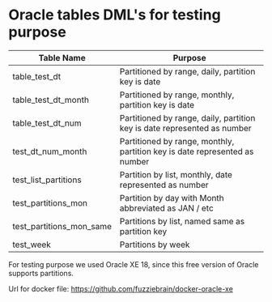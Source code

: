 # Oracle tables DML's for testing purpose

| Table Name  | Purpose  |
|---|---|
| table_test_dt  |  Partitioned by range, daily, partition key is date |
| table_test_dt_month  |  Partitioned by range, monthly, partition key is date |
| table_test_dt_num  |  Partitioned by range, daily, partition key is date represented as number  |
| test_dt_num_month  |  Partitioned by range, monthly, partition key is date represented as number  |
| test_list_partitions |  Partition by list, monthly, date represented as number |
| test_partitions_mon | Partition by day with Month abbreviated as JAN / etc|
| test_partitions_mon_same | Partitions by list, named same as partition key | 
| test_week | Partitions by week |
 

For testing purpose we used Oracle XE 18, since this free version of Oracle supports partitions.

Url for docker file: https://github.com/fuzziebrain/docker-oracle-xe